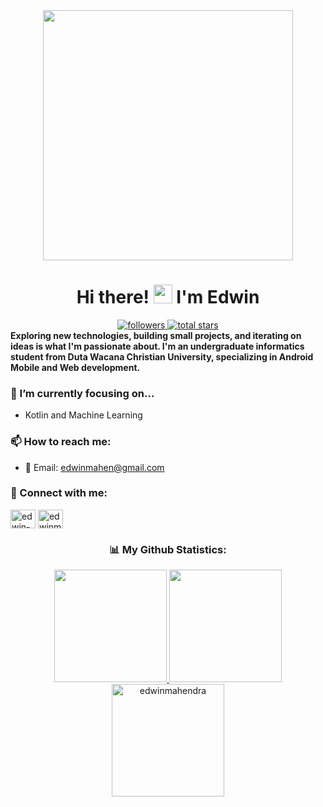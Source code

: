 <div align="center">
  <img src="https://miro.medium.com/max/1400/1*Urc28sbnORGOW5oyohQ06g.gif" width="400"/>
</div>
 
<h1 align="center">
  Hi there! <img src="https://media.giphy.com/media/hvRJCLFzcasrR4ia7z/giphy.gif" width="30px"/> I'm Edwin
</h1>

<div align="center">
    <a href="https://github.com/edwinmahendra?tab=followers">
         <img alt="followers" title="Follow me on Github" src="https://custom-icon-badges.demolab.com/github/followers/edwinmahendra?color=236ad3&labelColor=1155ba&style=for-the-badge&logo=person-add&label=Follow&logoColor=white"/>
    </a>
    <a href="https://github.com/edwinmahendra?tab=repositories&sort=stargazers">
         <img alt="total stars" title="Total stars on GitHub" src="https://custom-icon-badges.demolab.com/github/stars/edwinmahendra?color=55960c&style=for-the-badge&labelColor=488207&logo=star"/>
    </a>
</div>

<div align="left">
  <strong>Exploring new technologies, building small projects, and iterating on ideas is what I'm passionate about. I'm an undergraduate informatics student from Duta Wacana Christian University, specializing in Android Mobile and Web development.</strong>
</div>

<div align="left">
  <h3>🔭 I’m currently focusing on... </h3>
</div>
 
- Kotlin and Machine Learning

<div align="left">
  <h3>📫 How to reach me:</h3>
</div>
 
- 📧 Email: edwinmahen@gmail.com

<div align="left">
  <h3>🔗 Connect with me:</h3>
</div>
 
<p align="left">
<a href="https://linkedin.com/in/edwin-mahendra" target="blank"><img align="center" src="https://raw.githubusercontent.com/rahuldkjain/github-profile-readme-generator/master/src/images/icons/Social/linked-in-alt.svg" alt="edwin-mahendra" height="30" width="40" /></a>
<a href="https://instagram.com/edwinmahendra_" target="blank"><img align="center" src="https://raw.githubusercontent.com/rahuldkjain/github-profile-readme-generator/master/src/images/icons/Social/instagram.svg" alt="edwinmahendra_" height="30" width="40" /></a>
</p>

<div align="center">
  <h3>📊 My Github Statistics:</h3>
</div>
 
<p align="center">
<a href="https://github.com/https://github.com/edwinmahendra">
  <img height="180em" src="https://github-readme-stats-eight-theta.vercel.app/api?username=edwinmahendra&show_icons=true&theme=algolia&include_all_commits=true&count_private=true"/>
  <img height="180em" src="https://github-readme-stats-eight-theta.vercel.app/api/top-langs/?username=edwinmahendra&layout=compact&langs_count=8&theme=algolia"/>
  <img height="180em" src="https://github-readme-streak-stats.herokuapp.com/?user=edwinmahendra&theme=algolia" alt="edwinmahendra" />
</a>
</p>
